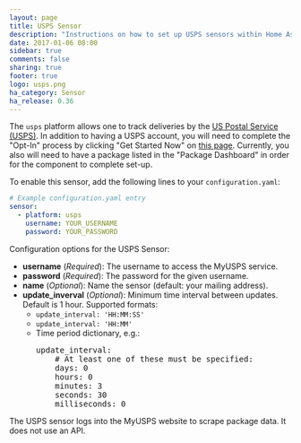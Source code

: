 ```yaml
---
layout: page
title: USPS Sensor
description: "Instructions on how to set up USPS sensors within Home Assistant."
date: 2017-01-06 08:00
sidebar: true
comments: false
sharing: true
footer: true
logo: usps.png
ha_category: Sensor
ha_release: 0.36
---
```


The `usps` platform allows one to track deliveries by the [US Postal Service (USPS)](https://www.usps.com/).
In addition to having a USPS account, you will need to complete the "Opt-In" process by clicking "Get Started Now" on [this page](https://my.usps.com/mobileWeb/pages/intro/start.action). Currently, you also will need to have a package listed in the "Package Dashboard" in order for the component to complete set-up.

To enable this sensor, add the following lines to your `configuration.yaml`:

```yaml
# Example configuration.yaml entry
sensor:
  - platform: usps
    username: YOUR_USERNAME
    password: YOUR_PASSWORD
```

Configuration options for the USPS Sensor:

- **username** (*Required*): The username to access the MyUSPS service.
- **password** (*Required*): The password for the given username.
- **name** (*Optional*): Name the sensor (default: your mailing address).
- **update_inverval** (*Optional*): Minimum time interval between updates. Default is 1 hour. Supported formats:
  - `update_interval: 'HH:MM:SS'`
  - `update_interval: 'HH:MM'`
  - Time period dictionary, e.g.:
    <pre>update_interval:
        # At least one of these must be specified:
        days: 0
        hours: 0
        minutes: 3
        seconds: 30
        milliseconds: 0
    </pre>

<p class='note warning'>
The USPS sensor logs into the MyUSPS website to scrape package data. It does not use an API.
</p>
